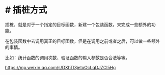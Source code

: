 # # 插桩方式

插桩，就是对于一个指定的目标函数，新建一个包装函数，来完成一些额外的功能。

在包装函数中去调用真正的目标函数，但是在调用之前或者之后，可以做一些额外的事情。

比如：统计函数的调用次数、验证函数的输入参数是否合法等等。

https://mp.weixin.qq.com/s/DXhTl3jetoOcLqDJZCl5Hg
